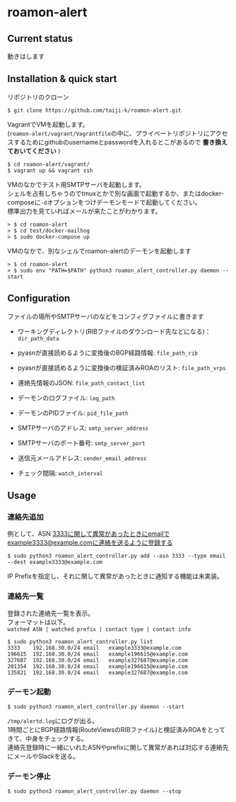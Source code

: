 # roamon-alert
## Current status
動きはします  

## Installation & quick start
リポジトリのクローン
```shell
$ git clone https://github.com/taiji-k/roamon-alert.git
```

VagrantでVMを起動します。  
(`roamon-alert/vagrant/Vagrantfile`の中に、プライベートリポジトリにアクセスするためにgithubのusernameとpasswordを入れるとこがあるので **書き換えておいてください** )
```shell
$ cd roamon-alert/vagrant/
$ vagrant up && vagrant ssh
```

VMのなかでテスト用SMTPサーバを起動します。  
シェルを占有しちゃうのでtmuxとかで別な画面で起動するか、またはdocker-composeに`-d`オプションをつけデーモンモードで起動してください。  
標準出力を見ていればメールが来たことがわかります。
```shell
> $ cd roamon-alert
> $ cd test/docker-mailhog
> $ sudo docker-compose up
```

VMのなかで、別なシェルでroamon-alertのデーモンを起動します  
```shell
> $ cd roamon-alert
> $ sudo env "PATH=$PATH" python3 roamon_alert_controller.py daemon --start
```

## Configuration
ファイルの場所やSMTPサーバのなどをコンフィグファイルに書きます

 * ワーキングディレクトリ(RIBファイルのダウンロード先などになる)：`dir_path_data`
 * pyasnが直接読めるように変換後のBGP経路情報: `file_path_rib`
 * pyasnが直接読めるように変換後の検証済みROAのリスト: `file_path_vrps`
 
 * 連絡先情報のJSON: `file_path_contact_list`
 * デーモンのログファイル: `log_path`
 * デーモンのPIDファイル: `pid_file_path`
 * SMTPサーバのアドレス: `smtp_server_address`
 * SMTPサーバのポート番号: `smtp_server_port`
 * 送信元メールアドレス: `sender_email_address`
 * チェック間隔: `watch_interval`
 
 
## Usage

### 連絡先追加
例として、ASN 3333に関して異常があったときにemailでexample3333@example.comに連絡を送るように登録する
```
$ sudo python3 roamon_alert_controller.py add --asn 3333 --type email --dest example3333@example.com
```

IP Prefixを指定し、それに関して異常があったときに通知する機能は未実装。

### 連絡先一覧
登録された連絡先一覧を表示。  
フォーマットは以下。  
`watched ASN | watched prefix | contact type | contact info`

```
$ sudo python3 roamon_alert_controller.py list
3333    192.168.30.0/24 email   example3333@example.com
196615  192.168.30.0/24 email   example196615@example.com       
327687  192.168.30.0/24 email   example327687@example.com       
201354  192.168.30.0/24 email   example196615@example.com       
135821  192.168.30.0/24 email   example327687@example.com   
```

### デーモン起動
```
$ sudo python3 roamon_alert_controller.py daemon --start 
```

`/tmp/alertd.log`にログが出る。  
1時間ごとにBGP経路情報(RouteViewsのRIBファイル)と検証済みROAをとってきて、中身をチェックする。  
連絡先登録時に一緒にいれたASNやprefixに関して異常があれば対応する連絡先にメールやSlackを送る。  
 


### デーモン停止
```
$ sudo python3 roamon_alert_controller.py daemon --stop
```

